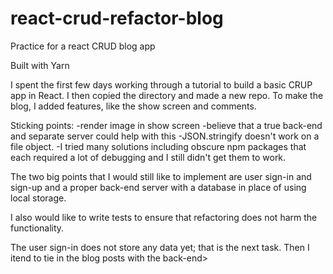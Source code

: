 # react-crud-refactor-blog
Practice for a react CRUD blog app

Built with Yarn

I spent the first few days working through a tutorial to build a basic CRUP app in React. I then copied the directory and made a new repo. To make the blog, I added features, like the show screen and comments.

Sticking points:
-render image in show screen
-believe that a true back-end and separate server could help with this
-JSON.stringify doesn't work on a file object.
-I tried many solutions including obscure npm packages that each required a lot of debugging and I still didn't get them to work.

The two big points that I would still like to implement are user sign-in and sign-up and a proper back-end server with a database in place of using local storage.

I also would like to write tests to ensure that refactoring does not harm the functionality.

The user sign-in does not store any data yet; that is the next task. Then I itend to tie in the blog posts with the back-end>
